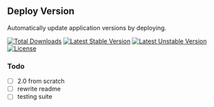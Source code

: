 ## Deploy Version
Automatically update application versions by deploying.

[![Total Downloads](https://poser.pugx.org/nlmenke/deploy-version/downloads)](https://packagist.org/packages/nlmenke/deploy-version)
[![Latest Stable Version](https://poser.pugx.org/nlmenke/deploy-version/v/stable)](https://packagist.org/packages/nlmenke/deploy-version)
[![Latest Unstable Version](https://poser.pugx.org/nlmenke/deploy-version/v/unstable)](https://packagist.org/packages/nlmenke/deploy-version)
[![License](https://poser.pugx.org/nlmenke/deploy-version/license)](https://github.com/nlmenke/deploy-version/blob/master/LICENSE.md)

### Todo
* [ ] 2.0 from scratch
* [ ] rewrite readme
* [ ] testing suite
